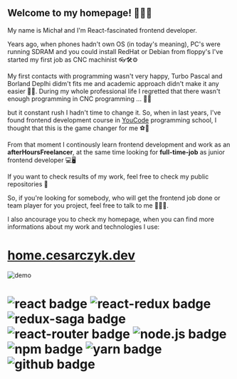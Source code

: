 ## Welcome to my homepage! 👋🎈🎉

My name is Michał and I'm React-fascinated frontend developer.

Years ago, when phones hadn't own OS (in today's meaning), PC's were running SDRAM and you could install RedHat or Debian from floppy's I've started my first job as CNC machinist 👓🛠⚙

My first contacts with programming wasn't very happy, Turbo Pascal and Borland Deplhi didm't fits me and academic approach didn't make it any easier 🤷‍♂️. During my whole professional life I regretted that there wasn't enough programming in CNC programming ... 🤦‍♂️

but it constant rush I hadn't time to change it.
So, when in last years, I've found frontend development course in [YouCode](https://www.youcode.pl) programming school, I thought that this is the game changer for me ⚽🥅

From that moment I continously learn frontend development and work as an **afterHoursFreelancer**, at the same time looking for **full-time-job** as junior frontend developer 💻🖥

If you want to check results of my work, feel free to check my public repositories 🔎

So, if you're looking for somebody, who will get the frontend job done or team player for you project, feel free to talk to me 🤝📲📧.

I also ancourage you to check my homepage, when you can find more informations about my work and technologies I use:

# [home.cesarczyk.dev](https://home.cesarczyk.dev)


![demo](demo.gif)

# ![react badge](https://img.shields.io/badge/-ReactJs-blue?logo=react&logoColor=white&style=plastic) ![react-redux badge](https://img.shields.io/badge/-ReactRedux-darkGreen?logo=redux&logoColor=white&style=plastic) ![redux-saga badge](https://img.shields.io/badge/-ReduxSaga-B7178C?logo=reduxSaga&logoColor=white&style=plastic) ![react-router badge](https://img.shields.io/badge/-ReactRouter-ffda00?logo=reactRouter&logoColor=white&style=plastic) ![node.js badge](https://img.shields.io/badge/-NodeJs-0088CC?logo=nodeDotJs&logoColor=white&style=plastic) ![npm badge](https://img.shields.io/badge/-npm-ffffff?logo=NPM&logoColor=white&style=plastic) ![yarn badge](https://img.shields.io/badge/-yarn-ff5722?logo=yarn&logoColor=white&style=plastic) ![github badge](https://img.shields.io/badge/-GitHub-black?logo=gitHub&logoColor=white&style=plastic)
<!--
**MCesarczyk/MCesarczyk** is a ✨ _special_ ✨ repository because its `README.md` (this file) appears on your GitHub profile.

Here are some ideas to get you started:

- 🔭 I’m currently working on ...
- 🌱 I’m currently learning ...
- 👯 I’m looking to collaborate on ...
- 🤔 I’m looking for help with ...
- 💬 Ask me about ...
- 📫 How to reach me: ...
- 😄 Pronouns: ...
- ⚡ Fun fact: ...
-->
